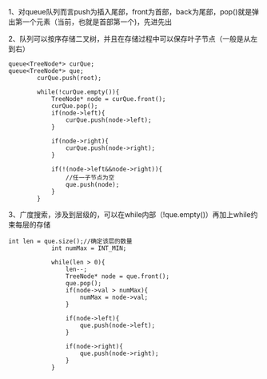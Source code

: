 1、对queue队列而言push为插入尾部，front为首部，back为尾部，pop()就是弹出第一个元素（当前，也就是首部第一个)，先进先出 

2、队列可以按序存储二叉树，并且在存储过程中可以保存叶子节点（一般是从左到右）

```
queue<TreeNode*> curQue;
queue<TreeNode*> que;
        curQue.push(root);

        while(!curQue.empty()){
            TreeNode* node = curQue.front();
            curQue.pop();
            if(node->left){
                curQue.push(node->left);
            }

            if(node->right){
                curQue.push(node->right);
            }

            if(!(node->left&&node->right)){
                //任一子节点为空
                que.push(node);
            }
        }
```

3、广度搜索，涉及到层级的，可以在while内部（!que.empty()）再加上while约束每层的存储

```
int len = que.size();//确定该层的数量
            int numMax = INT_MIN;

            while(len > 0){
                len--;
                TreeNode* node = que.front();
                que.pop();
                if(node->val > numMax){
                    numMax = node->val;
                }

                if(node->left){
                    que.push(node->left);
                }
            
                if(node->right){
                    que.push(node->right);
                }
            }
```

